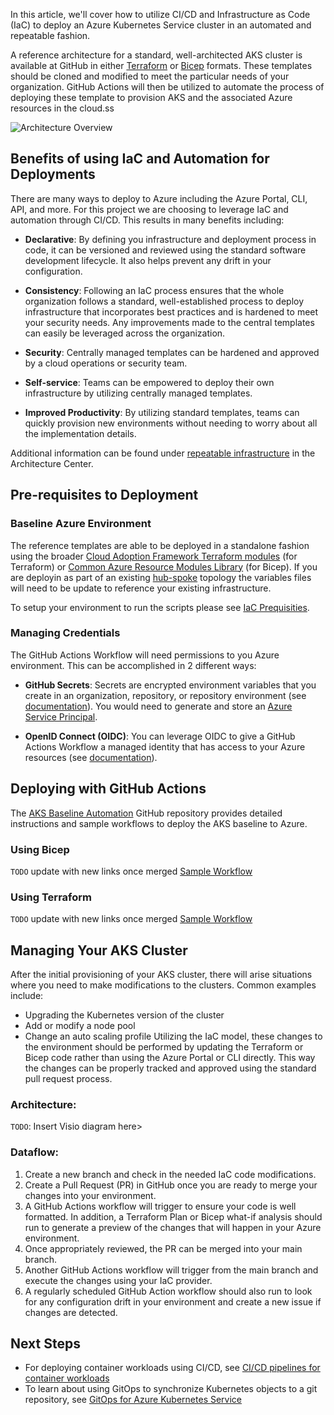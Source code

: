 In this article, we'll cover how to utilize CI/CD and Infrastructure as Code (IaC) to deploy an Azure Kubernetes Service cluster in an automated and repeatable fashion.  

A reference architecture for a standard, well-architected AKS cluster is available at GitHub in either [Terraform](https://github.com/Azure/aks-baseline-automation/tree/main/IaC/terraform) or [Bicep](https://github.com/Azure/aks-baseline-automation/tree/main/IaC/bicep) formats. These templates should be cloned and modified to meet the particular needs of your organization. GitHub Actions will then be utilized to automate the process of deploying these template to provision AKS and the associated Azure resources in the cloud.ss 

![Architecture Overview](https://github.com/Azure/aks-baseline-automation/raw/main/docs/.attachments/IaC.jpg)


## Benefits of using IaC and Automation for Deployments

There are many ways to deploy to Azure including the Azure Portal, CLI, API, and more. For this project we are choosing to leverage IaC and automation through CI/CD. This results in many benefits including: 

- **Declarative**: By defining you infrastructure and deployment process in code, it can be versioned and reviewed using the standard software development lifecycle. It also helps prevent any drift in your configuration. 

- **Consistency**: Following an IaC process ensures that the whole organization follows a standard, well-established process to deploy infrastructure that incorporates best practices and is hardened to meet your security needs. Any improvements made to the central templates can easily be leveraged across the organization.  

- **Security**: Centrally managed templates can be hardened and approved by a cloud operations or security team. 

- **Self-service**: Teams can be empowered to deploy their own infrastructure by utilizing centrally managed templates.

- **Improved Productivity**: By utilizing standard templates, teams can quickly provision new environments without needing to worry about all the implementation details.


Additional information can be found under [repeatable infrastructure](
https://docs.microsoft.com/en-us/azure/architecture/framework/devops/automation-infrastructure) in the Architecture Center.


## Pre-requisites to Deployment

### Baseline Azure Environment

The reference templates are able to be deployed in a standalone fashion using the broader [Cloud Adoption Framework Terraform modules](https://github.com/aztfmod/terraform-azurerm-caf) (for Terraform) or [Common Azure Resource Modules Library](https://github.com/azure/resourcemodules) (for Bicep). If you are deployin as part of an existing [hub-spoke](https://docs.microsoft.com/en-us/azure/architecture/reference-architectures/hybrid-networking/hub-spoke?tabs=cli) topology the variables files will need to be update to reference your existing infrastructure. 

To setup your environment to run the scripts please see [IaC Prequisities](https://github.com/Azure/aks-baseline-automation/blob/main/docs/IaC-prerequisites.md).

### Managing Credentials

The GitHub Actions Workflow will need permissions to you Azure environment.  This can be accomplished in 2 different ways:

- **GitHub Secrets**: Secrets are encrypted environment variables that you create in an organization, repository, or repository environment (see [documentation](https://docs.github.com/en/actions/security-guides/encrypted-secrets)). You would need to generate and store an [Azure Service Principal](https://docs.microsoft.com/en-us/azure/active-directory/develop/app-objects-and-service-principals#service-principal-object).

- **OpenID Connect (OIDC)**: You can leverage OIDC to give a GitHub Actions Workflow a managed identity that has access to your Azure resources (see [documentation](https://docs.github.com/en/actions/deployment/security-hardening-your-deployments/configuring-openid-connect-in-azure)). 

## Deploying with GitHub Actions

The [AKS Baseline Automation](https://github.com/Azure/aks-baseline-automation) GitHub repository provides detailed instructions and sample workflows to deploy the AKS baseline to Azure.

### Using Bicep

`TODO` update with new links once merged
[Sample Workflow](https://github.com/Azure/aks-baseline-automation/blob/main/.github/workflows/IaC-bicep-AKS.yml)

### Using Terraform

`TODO` update with new links once merged
[Sample Workflow](https://github.com/Azure/aks-baseline-automation/blob/main/.github/workflows/IaC-terraform-AKS.yml)

## Managing Your AKS Cluster

After the initial provisioning of your AKS cluster, there will arise situations where you need to make modifications to the clusters. Common examples include:
- Upgrading the Kubernetes version of the cluster
- Add or modify a node pool
- Change an auto scaling profile
Utilizing the IaC model, these changes to the environment should be performed by updating the Terraform or Bicep code rather than using the Azure Portal or CLI directly. This way the changes can be properly tracked and approved using the standard pull request process. 

### Architecture:
`TODO`: Insert Visio diagram here>
  
### Dataflow:
  
1.	Create a new branch and check in the needed IaC code modifications.
2.	Create a Pull Request (PR) in GitHub once you are ready to merge your changes into your environment.
3.	A GitHub Actions workflow will trigger to ensure your code is well formatted. In addition, a Terraform Plan or Bicep what-if analysis should run to generate a preview of the changes that will happen in your Azure environment. 
4.	Once appropriately reviewed, the PR can be merged into your main branch.
5.	Another GitHub Actions workflow will trigger from the main branch and execute the changes using your IaC provider. 
6.	A regularly scheduled GitHub Action workflow should also run to look for any configuration drift in your environment and create a new issue if changes are detected.


## Next Steps
- For deploying container workloads using CI/CD, see [CI/CD pipelines for container workloads](https://docs.microsoft.com/en-us/azure/architecture/example-scenario/apps/devops-with-aks)
- To learn about using GitOps to synchronize Kubernetes objects to a git repository, see [GitOps for Azure Kubernetes Service](https://docs.microsoft.com/en-us/azure/architecture/example-scenario/gitops-aks/gitops-blueprint-aks)


